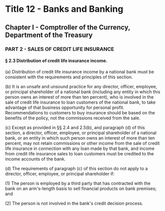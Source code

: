 
# Title 12 - Banks and Banking
## Chapter I - Comptroller of the Currency, Department of the Treasury
### PART 2 - SALES OF CREDIT LIFE INSURANCE
#### § 2.3 Distribution of credit life insurance income.

(a) Distribution of credit life insurance income by a national bank must be consistent with the requirements and principles of this section.

(b) It is an unsafe and unsound practice for any director, officer, employee, or principal shareholder of a national bank (including any entity in which this person owns an interest of more than ten percent), who is involved in the sale of credit life insurance to loan customers of the national bank, to take advantage of that business opportunity for personal profit. Recommendations to customers to buy insurance should be based on the benefits of the policy, not the commissions received from the sale.

(c) Except as provided in §§ 2.4 and 2.5(b), and paragraph (d) of this section, a director, officer, employee, or principal shareholder of a national bank, or an entity in which such person owns an interest of more than ten percent, may not retain commissions or other income from the sale of credit life insurance in connection with any loan made by that bank, and income from credit life insurance sales to loan customers must be credited to the income accounts of the bank.

(d) The requirements of paragraph (c) of this section do not apply to a director, officer, employee, or principal shareholder if:

(1) The person is employed by a third party that has contracted with the bank on an arm's-length basis to sell financial products on bank premises; and

(2) The person is not involved in the bank's credit decision process.
